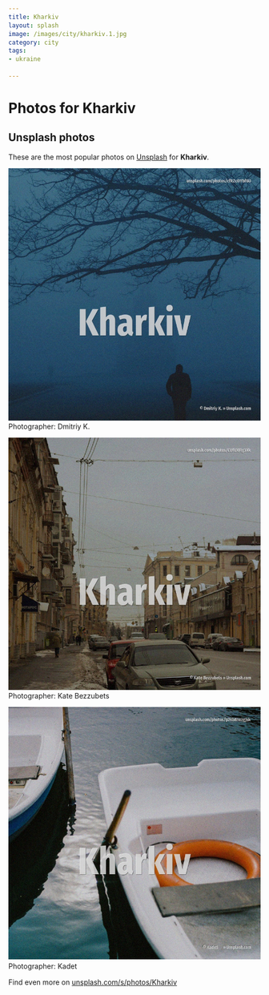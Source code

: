 ```yaml
---
title: Kharkiv
layout: splash
image: /images/city/kharkiv.1.jpg
category: city
tags:
- ukraine

---
```

# Photos for Kharkiv
 
## Unsplash photos
These are the most popular photos on [Unsplash](https://unsplash.com) for **Kharkiv**.
 
![Kharkiv](/images/city/kharkiv.1.jpg)
Photographer:  Dmitriy K.
 
![Kharkiv](/images/city/kharkiv.2.jpg)
Photographer:  Kate Bezzubets
 
![Kharkiv](/images/city/kharkiv.3.jpg)
Photographer:  Kadet ᅠ
 
Find even more on [unsplash.com/s/photos/Kharkiv](https://unsplash.com/s/photos/Kharkiv)
 

